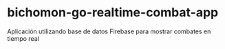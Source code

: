 # bichomon-go-realtime-combat-app
Aplicación utilizando base de datos Firebase para mostrar combates en tiempo real
